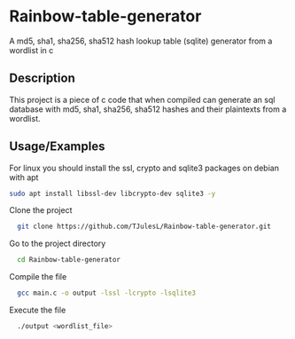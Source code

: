 # Rainbow-table-generator
A md5, sha1, sha256, sha512 hash lookup table (sqlite) generator from a wordlist in c


## Description

This project is a piece of c code that when compiled can generate an sql database with md5, sha1, sha256, sha512 hashes and their plaintexts from a wordlist.


## Usage/Examples


For linux you should install the ssl, crypto and sqlite3 packages on debian with apt

```bash
sudo apt install libssl-dev libcrypto-dev sqlite3 -y
```



Clone the project

```bash
  git clone https://github.com/TJulesL/Rainbow-table-generator.git
```

Go to the project directory

```bash
  cd Rainbow-table-generator
```

Compile the file 

```bash
  gcc main.c -o output -lssl -lcrypto -lsqlite3
```

Execute the file
```bash
  ./output <wordlist_file>
```
